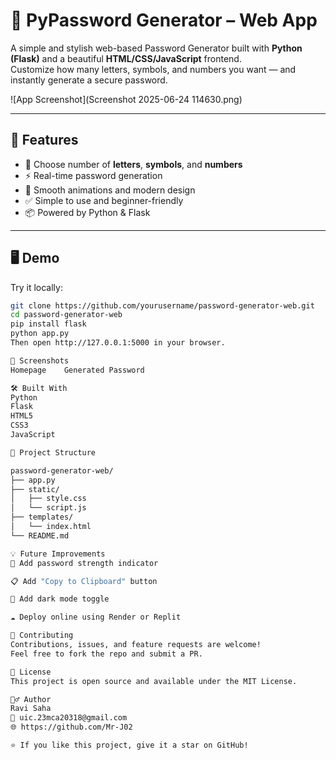 # 🔐 PyPassword Generator – Web App

A simple and stylish web-based Password Generator built with **Python (Flask)** and a beautiful **HTML/CSS/JavaScript** frontend.  
Customize how many letters, symbols, and numbers you want — and instantly generate a secure password.

![App Screenshot](Screenshot 2025-06-24 114630.png)


---

## 🚀 Features

- 🧠 Choose number of **letters**, **symbols**, and **numbers**
- ⚡ Real-time password generation
- 🎨 Smooth animations and modern design
- ✅ Simple to use and beginner-friendly
- 📦 Powered by Python & Flask

---

## 🖥️ Demo

Try it locally:

```bash
git clone https://github.com/yourusername/password-generator-web.git
cd password-generator-web
pip install flask
python app.py
Then open http://127.0.0.1:5000 in your browser.

📸 Screenshots
Homepage	Generated Password

🛠️ Built With
Python
Flask
HTML5
CSS3
JavaScript

📂 Project Structure

password-generator-web/
├── app.py
├── static/
│   ├── style.css
│   └── script.js
├── templates/
│   └── index.html
└── README.md

💡 Future Improvements
🔐 Add password strength indicator

📋 Add "Copy to Clipboard" button

🌙 Add dark mode toggle

☁️ Deploy online using Render or Replit

🤝 Contributing
Contributions, issues, and feature requests are welcome!
Feel free to fork the repo and submit a PR.

📜 License
This project is open source and available under the MIT License.

🙋‍♂️ Author
Ravi Saha
📧 uic.23mca20318@gmail.com
🌐 https://github.com/Mr-J02

⭐ If you like this project, give it a star on GitHub!
